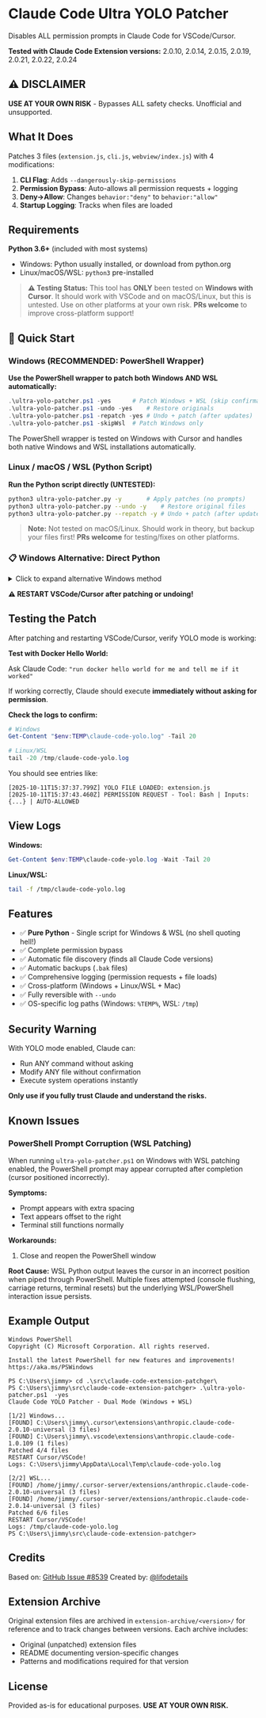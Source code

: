 # Claude Code Ultra YOLO Patcher

Disables ALL permission prompts in Claude Code for VSCode/Cursor.

**Tested with Claude Code Extension versions:** 2.0.10, 2.0.14, 2.0.15, 2.0.19, 2.0.21, 2.0.22, 2.0.24

## ⚠️ DISCLAIMER

**USE AT YOUR OWN RISK** - Bypasses ALL safety checks. Unofficial and unsupported.

## What It Does

Patches 3 files (`extension.js`, `cli.js`, `webview/index.js`) with 4 modifications:

1. **CLI Flag**: Adds `--dangerously-skip-permissions`
2. **Permission Bypass**: Auto-allows all permission requests + logging
3. **Deny→Allow**: Changes `behavior:"deny"` to `behavior:"allow"`
4. **Startup Logging**: Tracks when files are loaded

## Requirements

**Python 3.6+** (included with most systems)
- Windows: Python usually installed, or download from python.org
- Linux/macOS/WSL: `python3` pre-installed

> **⚠️ Testing Status:** This tool has **ONLY** been tested on **Windows with Cursor**. It should work with VSCode and on macOS/Linux, but this is untested. Use on other platforms at your own risk. **PRs welcome** to improve cross-platform support!

## 🚀 Quick Start

### Windows (RECOMMENDED: PowerShell Wrapper)

**Use the PowerShell wrapper to patch both Windows AND WSL automatically:**

```powershell
.\ultra-yolo-patcher.ps1 -yes      # Patch Windows + WSL (skip confirmations)
.\ultra-yolo-patcher.ps1 -undo -yes    # Restore originals
.\ultra-yolo-patcher.ps1 -repatch -yes # Undo + patch (after updates)
.\ultra-yolo-patcher.ps1 -skipWsl  # Patch Windows only
```

The PowerShell wrapper is tested on Windows with Cursor and handles both native Windows and WSL installations automatically.

### Linux / macOS / WSL (Python Script)

**Run the Python script directly (UNTESTED):**

```bash
python3 ultra-yolo-patcher.py -y       # Apply patches (no prompts)
python3 ultra-yolo-patcher.py --undo -y    # Restore original files
python3 ultra-yolo-patcher.py --repatch -y # Undo + patch (after updates)
```

> **Note:** Not tested on macOS/Linux. Should work in theory, but backup your files first! **PRs welcome** for testing/fixes on other platforms.

### 📋 Windows Alternative: Direct Python

<details>
<summary>Click to expand alternative Windows method</summary>

#### Windows Direct Python (without PowerShell wrapper)
```bash
# Run Python script directly
python ultra-yolo-patcher.py -y
python ultra-yolo-patcher.py --undo -y
python ultra-yolo-patcher.py --repatch -y
```

</details>

**⚠️ RESTART VSCode/Cursor after patching or undoing!**

## Testing the Patch

After patching and restarting VSCode/Cursor, verify YOLO mode is working:

**Test with Docker Hello World:**

Ask Claude Code: `"run docker hello world for me and tell me if it worked"`

If working correctly, Claude should execute **immediately without asking for permission**.

**Check the logs to confirm:**
```powershell
# Windows
Get-Content "$env:TEMP\claude-code-yolo.log" -Tail 20

# Linux/WSL
tail -20 /tmp/claude-code-yolo.log
```

You should see entries like:
```
[2025-10-11T15:37:37.799Z] YOLO FILE LOADED: extension.js
[2025-10-11T15:37:43.460Z] PERMISSION REQUEST - Tool: Bash | Inputs: {...} | AUTO-ALLOWED
```

## View Logs

**Windows:**
```powershell
Get-Content $env:TEMP\claude-code-yolo.log -Wait -Tail 20
```

**Linux/WSL:**
```bash
tail -f /tmp/claude-code-yolo.log
```

## Features

- ✅ **Pure Python** - Single script for Windows & WSL (no shell quoting hell!)
- ✅ Complete permission bypass
- ✅ Automatic file discovery (finds all Claude Code versions)
- ✅ Automatic backups (`.bak` files)
- ✅ Comprehensive logging (permission requests + file loads)
- ✅ Cross-platform (Windows + Linux/WSL + Mac)
- ✅ Fully reversible with `--undo`
- ✅ OS-specific log paths (Windows: `%TEMP%`, WSL: `/tmp`)

## Security Warning

With YOLO mode enabled, Claude can:
- Run ANY command without asking
- Modify ANY file without confirmation
- Execute system operations instantly

**Only use if you fully trust Claude and understand the risks.**

## Known Issues

### PowerShell Prompt Corruption (WSL Patching)

When running `ultra-yolo-patcher.ps1` on Windows with WSL patching enabled, the PowerShell prompt may appear corrupted after completion (cursor positioned incorrectly).

**Symptoms:**
- Prompt appears with extra spacing
- Text appears offset to the right
- Terminal still functions normally

**Workarounds:**
1. Close and reopen the PowerShell window

**Root Cause:** WSL Python output leaves the cursor in an incorrect position when piped through PowerShell. Multiple fixes attempted (console flushing, carriage returns, terminal resets) but the underlying WSL/PowerShell interaction issue persists.

## Example Output

    Windows PowerShell
    Copyright (C) Microsoft Corporation. All rights reserved.

    Install the latest PowerShell for new features and improvements! https://aka.ms/PSWindows

    PS C:\Users\jimmy> cd .\src\claude-code-extension-patchger\
    PS C:\Users\jimmy\src\claude-code-extension-patchger> .\ultra-yolo-patcher.ps1  -yes
    Claude Code YOLO Patcher - Dual Mode (Windows + WSL)

    [1/2] Windows...
    [FOUND] C:\Users\jimmy\.cursor\extensions\anthropic.claude-code-2.0.10-universal (3 files)
    [FOUND] C:\Users\jimmy\.vscode\extensions\anthropic.claude-code-1.0.109 (1 files)
    Patched 4/4 files
    RESTART Cursor/VSCode!
    Logs: C:\Users\jimmy\AppData\Local\Temp\claude-code-yolo.log

    [2/2] WSL...
    [FOUND] /home/jimmy/.cursor-server/extensions/anthropic.claude-code-2.0.10-universal (3 files)
    [FOUND] /home/jimmy/.cursor-server/extensions/anthropic.claude-code-2.0.14-universal (3 files)
    Patched 6/6 files
    RESTART Cursor/VSCode!
    Logs: /tmp/claude-code-yolo.log
    PS C:\Users\jimmy\src\claude-code-extension-patchger>

## Credits

Based on: [GitHub Issue #8539](https://github.com/anthropics/claude-code/issues/8539#issuecomment-3389961296)
Created by: [@lifodetails](https://github.com/lifodetails)

## Extension Archive

Original extension files are archived in `extension-archive/<version>/` for reference and to track changes between versions. Each archive includes:
- Original (unpatched) extension files
- README documenting version-specific changes
- Patterns and modifications required for that version

## License

Provided as-is for educational purposes. **USE AT YOUR OWN RISK.**
